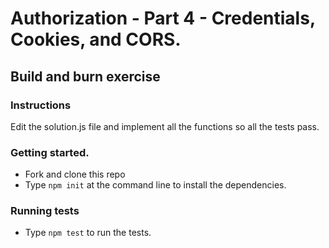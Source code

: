 # Authorization - Part 4 - Credentials, Cookies, and CORS.
## Build and burn exercise

### Instructions
Edit the solution.js file and implement all the functions so all the tests pass.

### Getting started.
- Fork and clone this repo
- Type `npm init` at the command line to install the dependencies.

### Running tests
- Type `npm test` to run the tests.
